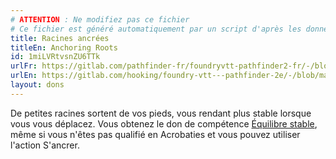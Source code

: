 ```yaml
---
# ATTENTION : Ne modifiez pas ce fichier
# Ce fichier est généré automatiquement par un script d'après les données du module Foundry VTT officiel et de sa traduction
title: Racines ancrées
titleEn: Anchoring Roots
id: 1miLVRtvsnZU6TTk
urlFr: https://gitlab.com/pathfinder-fr/foundryvtt-pathfinder2-fr/-/blob/master/data/feats/1miLVRtvsnZU6TTk.htm
urlEn: https://gitlab.com/hooking/foundry-vtt---pathfinder-2e/-/blob/master/packs/data/feats.db/anchoring-roots.json
layout: dons
---
```

De petites racines sortent de vos pieds, vous rendant plus stable lorsque vous vous déplacez. Vous obtenez le don de compétence [Équilibre stable](équilibre-stable.md), même si vous n'êtes pas qualifié en Acrobaties et vous pouvez utiliser l'action S'ancrer.
